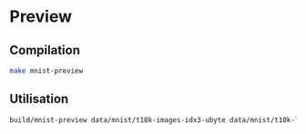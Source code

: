 # Preview

## Compilation

```bash
make mnist-preview
```

## Utilisation

```bash
build/mnist-preview data/mnist/t10k-images-idx3-ubyte data/mnist/t10k-labels-idx1-ubyte
```